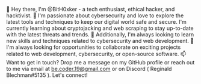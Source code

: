 👋 Hey there, I'm @BitH0xker - a tech enthusiast, ethical hacker, and hacktivist.
👀 I'm passionate about cybersecurity and love to explore the latest tools and techniques to keep our digital world safe and secure. I'm currently learning about cryptojacking and web scraping to stay up-to-date with the latest threats and trends.
🌱 Additionally, I'm always looking to learn new skills and techniques related to cybersecurity and web development.
💞️ I'm always looking for opportunities to collaborate on exciting projects related to web development, cybersecurity, or open-source software.
📫 Want to get in touch? Drop me a message on my GitHub profile or reach out to me via email at be.coder.19@gmail.com or on Discord ( Reginald Blechman#5135 ). Let's connect!
